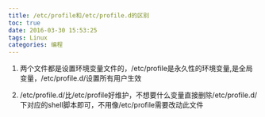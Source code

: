 ```yaml
---
title: /etc/profile和/etc/profile.d的区别
toc: true
date: 2016-03-30 15:53:25
tags: Linux
categories: 编程
---
```



 1. 两个文件都是设置环境变量文件的，/etc/profile是永久性的环境变量,是全局变量，/etc/profile.d/设置所有用户生效  

 2. /etc/profile.d/比/etc/profile好维护，不想要什么变量直接删除/etc/profile.d/下对应的shell脚本即可，不用像/etc/profile需要改动此文件
